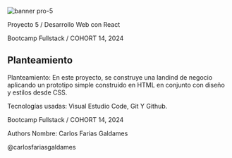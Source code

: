 
![banner pro-5](https://github.com/user-attachments/assets/275701da-9df9-49db-b5f3-8a8003598a23)

Proyecto 5 / Desarrollo Web con React

Bootcamp Fullstack / COHORT 14, 2024

## Planteamiento

Planteamiento: En este proyecto, se construye una landind de negocio aplicando un prototipo simple construido en HTML en conjunto con diseño y estilos desde CSS.


Tecnologías usadas: Visual Estudio Code, Git Y Github.

Bootcamp Fullstack / COHORT 14, 2024


Authors
Nombre: Carlos Farias Galdames

@carlosfariasgaldames
